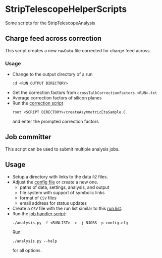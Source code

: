 # StripTelescopeHelperScripts

Some scripts for the StripTelescopeAnalysis


## Charge feed across correction
This script creates a new `rawData` file corrected for charge feed across.


### Usage
- Change to the output directory of a run
  ```
  cd <RUN OUTPUT DIRECTORY>
  ```
- Get the correction factors from `crossTalkCorrectionFactors.<RUN>.txt`
- Average correction factors of silicon planes
- Run the [correction script](createAsymmetricEtaSample.C)
  ```
  root <SCRIPT DIRECTORY>/createAsymmetricEtaSample.C
  ```
  and enter the prompted correction factors


## Job committer
This script can be used to submit multiple analysis jobs.


## Usage
- Setup a directory with links to the data `RZ` files.
- Adjust the [config file](jobCommitter/config.cfg) or create a new one.
  - paths of data, settings, analysis, and output
  - file system with support of symbolic links
  - format of `CSV` files
  - email address for status updates
- Create a `CSV` file with the run list similar to this [run list](jobCommitter/csvs/RunList-800_MeV_proton.csv).
- Run the [job handler script](jobCommitter/analysis.py):
  ```
  ./analysis.py -f <RUNLIST> -c -j NJOBS -p config.cfg
  ```
  Run
  ```
  ./analysis.py --help
  ```
  for all options.

